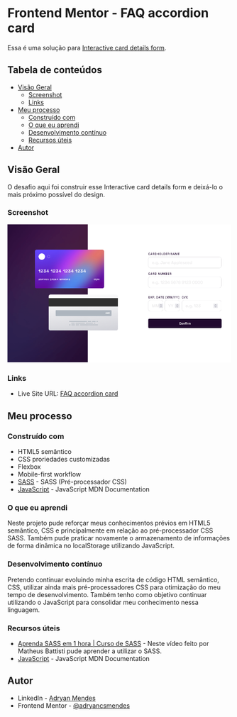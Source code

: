 # Frontend Mentor - FAQ accordion card

Essa é uma solução para [Interactive card details form](https://www.frontendmentor.io/challenges/interactive-card-details-form-XpS8cKZDWw). 

## Tabela de conteúdos

- [Visão Geral](#visão-geral)
  - [Screenshot](#screenshot)
  - [Links](#links)
- [Meu processo](#meu-processo)
  - [Construído com](#construído-com)
  - [O que eu aprendi](#o-que-eu-aprendi)
  - [Desenvolvimento contínuo](#desenvolvimento-contínuo)
  - [Recursos úteis](#recursos-úteis)
- [Autor](#autor)


## Visão Geral

O desafio aqui foi construir esse Interactive card details form e deixá-lo o mais próximo possível do design.


### Screenshot


![](/images/screenshot.png)


### Links

- Live Site URL: [FAQ accordion card](https://faq-accordion-card-sigma-coral.vercel.app/)


## Meu processo

### Construído com

- HTML5 semântico
- CSS proriedades customizadas
- Flexbox
- Mobile-first workflow
- [SASS](https://sass-lang.com/) - SASS (Pré-processador CSS)
- [JavaScript](https://developer.mozilla.org/pt-BR/docs/Web/JavaScript) - JavaScript MDN Documentation


### O que eu aprendi

Neste projeto pude reforçar meus conhecimentos prévios em HTML5 semântico, CSS e principalmente em relação ao pré-processador CSS SASS. Também pude praticar novamente o armazenamento de informações de forma dinâmica no localStorage utilizando JavaScript.


### Desenvolvimento contínuo

Pretendo continuar evoluindo minha escrita de código HTML semântico, CSS, utilizar ainda mais pré-processadores CSS para otimização do meu tempo de desenvolvimento. Também tenho como objetivo continuar utilizando o JavaScript para consolidar meu conhecimento nessa linguagem.


### Recursos úteis

- [Aprenda SASS em 1 hora | Curso de SASS](https://www.youtube.com/watch?v=Wo5t3uUV8n4&ab_channel=MatheusBattisti-HoradeCodar) - Neste vídeo feito por Matheus Battisti pude aprender a utilizar o SASS.
- [JavaScript](https://developer.mozilla.org/pt-BR/docs/Web/JavaScript) - JavaScript MDN Documentation


## Autor

- LinkedIn - [Adryan Mendes](https://www.linkedin.com/in/adryan-c%C3%A9sar-mendes-527248186/)
- Frontend Mentor - [@adryancsmendes](https://www.frontendmentor.io/profile/adryancsmendes)


